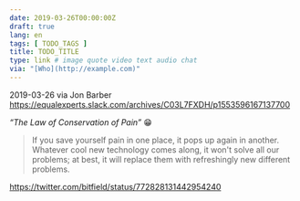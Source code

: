```yaml
---
date: 2019-03-26T00:00:00Z
draft: true
lang: en
tags: [ TODO_TAGS ]
title: TODO_TITLE
type: link # image quote video text audio chat
via: "[Who](http://example.com)"
---
```



2019-03-26 via Jon Barber
https://equalexperts.slack.com/archives/C03L7FXDH/p1553596167137700

*“The Law of Conservation of Pain”* :grin:

> If you save yourself pain in one place, it pops up again in another. 
> Whatever cool new technology comes along, it won't solve all our problems; at best, it will replace them with refreshingly new different problems.

https://twitter.com/bitfield/status/772828131442954240
